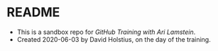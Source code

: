 # README

- This is a sandbox repo for *GitHub Training with Ari Lamstein*.
- Created 2020-06-03 by David Holstius, on the day of the training.
